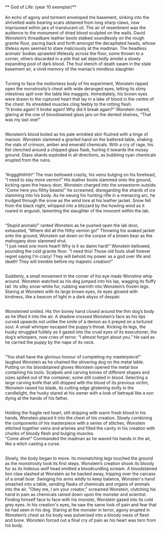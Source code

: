 ** God of Life: (year 10 exemplar)** <br><br>
An echo of agony and torment enveloped the basement, sinking into the shrivelled walls bearing scars obtained from long sharp claws, now imprisoned within jars of translucent oil. The air of resentment was the audience to the monument of dried blood sculpted on the walls. David Wonstein’s threadbare leather boots stalked soundlessly on the rough granite floor, pacing back and forth amongst the decapitated heads, whose lifeless eyes seemed to stare maliciously at the madman. The headless animals’ bodies sprawled lifelessly across the floor, some thrown to a corner, others discarded in a pile that sat dejectedly amidst a slowly expanding pool of dark blood. The foul stench of death swam in the stale basement air, a vivid memory of the maniac’s mindless slaughter. <br><br>

Turning to face the motionless body of his experiment, Wonstein ripped open the monstrosity’s chest with wide deranged eyes, letting its slimy intestines spill over the table like maggots. Immediately, his brown eyes were drawn to the ruptured heart that lay in a lake of blood in the centre of the chest. Its shredded muscles cling feebly to the rotting flesh.<br>
“It broke again! It broke again! Why did it break again?” Wonstein roared, glaring at the row of bloodstained glass jars on the dented shelves, “That was my last one!”  <br><br>

Wonstein’s blood boiled as his pale wrinkled skin flushed with a tinge of maroon. Wonstein slammed a gnarled hand on the battered table, shaking the vials of crimson, amber and emerald chemicals. With a cry of rage, his fist clenched around a chipped glass flask, hurling it towards the mossy ground. Glass shards exploded in all directions, as bubbling cyan chemicals erupted from the ruins. <br><br>

“Arggghhhhh!” The man bellowed crazily, his veins bulging on his forehead, “I need to slay more vermin!” His leather boots slammed onto the ground, kicking open the heavy door, Wonstein charged into the snowstorm outside. “Come here you filthy beasts!” he screamed, disregarding the shards of ice slamming into his body. As he swung his hunting rifle in a menacing arc, he trudged through the snow as the wind tore at his leather jacket. Snow fell from the black night, whipped into a blizzard by the howling wind as it roared in anguish, lamenting the slaughter of the innocent within the lab. <br><br>

“Stupid animals!” ranted Wonstein as he pushed open the lab door, exhausted, “Where did all the filthy vermin go!” Throwing his soaked jacket onto the ground, Wonstein sat down on the corpse of a brown bear as the mahogany door slammed shut. <br>
“I just need one more heart! Why is it so damn hard!” Wonstein bellowed, pounding the cold granite floor. “I need this! Those old fools shall forever regret saying I’m crazy! They will behold my power as a god over life and death! They will tremble before my majestic creation!” <br><br>

Suddenly, a small movement in the corner of his eye made Wonstine whip around. Wonstein watched as his dog jumped into his lap, wagging its fluffy tail. Its silky snow-white fur, rubbing warmth into Wonstein’s frozen legs. Staring at Wonstein with its large brown eyes, its eyes glowed with kindness, like a beacon of light in a dark abyss of despair.  <br><br>

Wonsteined smiled. His thin boney hand closed around the thin dog’s body as he lifted it into the air. A shadow crossed Wonstein’s face as his lips curved upwards not unlike the smile of a demon as it preyed on a tortured soul. A small whimper escaped the puppy’s throat. Kicking its legs, the husky struggled futilely as it gazed into the cruel eyes of its executioner, the dog’s whimpers, now cries of terror. “I almost forgot about you.” He said as he carried the puppy by the nape of its neck. <br><br>

“You shall have the glorious honour of completing my masterpiece!” laughed Wonstein as he chained the shivering dog on the metal table. Putting on his bloodstained gloves Wonstein opened the metal box containing his tools. Scalpels and carving knives of different shapes and sizes spilled out of the container, some still coated in blood. Selecting a large carving knife that still dripped with the blood of its previous victim, Wonstein raised his blade, its cutting edge glistening evilly in the candlelight, the husky stared at his owner with a look of betrayal like a son dying at the hands of his father.  <br><br>

Holding the fragile red heart, still dripping with warm fresh blood in his hands, Wonstein placed it into the chest of his creation. Slowly combining the components of his masterpiece with a series of stitches, Wonstein stitched together veins and arteries and filled the cavity in his creation with chunks of bloody flesh and bulging muscles. <br>
“Come alive!” Commanded the madman as he waved his hands in the air, like a witch casting a curse.  <br><br>

Slowly, the body began to move. Its mismatching legs touched the ground as the monstrosity took its first steps. Wonstein’s creation shook its bloody fur as its hideous wolf head emitted a bloodcurdling scream. A bloodstained lion claw slashed at Wonstein as he backed away, tripping over the carcass of a small boar. Swinging his arms wildly to keep balance, Wonstien's hand smashed into a table, sending flasks of chemicals and organs of animals into the air. "Obey me, I am your creator," screamed Wonstein, clutching his hand in pain as chemicals rained down upon the monster and scientist. Finding himself face to face with his monster, Wonstein gazed into its cold grey eyes. In his creation's eyes, he saw the same look of pain and fear that he had seen in his dog. Staring at the monster in terror, agony erupted in Wonstein’s chest as his body was pulverised into a bloody mess of flesh and bone. Wonstein forced out a final cry of pain as his heart was torn from his body.

